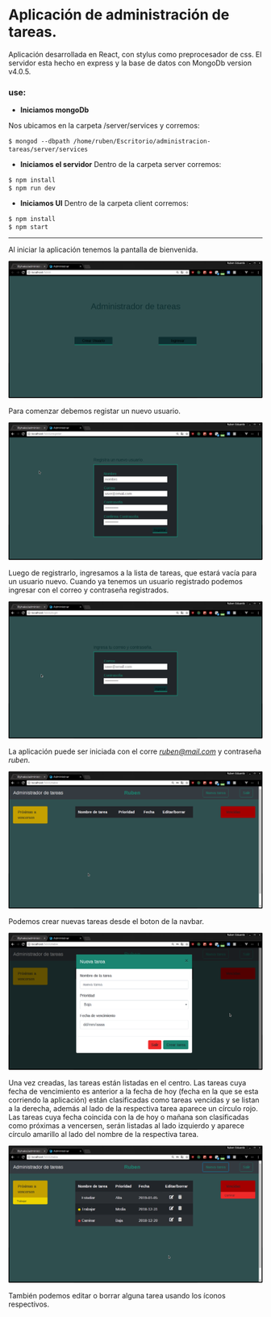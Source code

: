# Aplicación de administración de tareas.

Aplicación desarrollada en React, con stylus como preprocesador de css.
El servidor esta hecho en express y la base de datos con MongoDb version v4.0.5.

### use:

+ **Iniciamos mongoDb**

Nos ubicamos en la carpeta /server/services y corremos:

```
$ mongod --dbpath /home/ruben/Escritorio/administracion-tareas/server/services
```

+ **Iniciamos el servidor**
Dentro de la carpeta server corremos:
```
$ npm install
$ npm run dev
```

+ **Iniciamos UI**
Dentro de la carpeta client corremos:
```
$ npm install
$ npm start
```

---------------------------------
Al iniciar la aplicación tenemos la pantalla de bienvenida.

<p align="center">
  <img src="./screamshots/1.png" alt="img1">
</p>

Para comenzar debemos registar un nuevo usuario.

<p align="center">
  <img src="./screamshots/2.png" alt="img1">
</p>

Luego de registrarlo, ingresamos a la lista de tareas, que estará vacía para un usuario nuevo.  Cuando ya tenemos un usuario registrado podemos ingresar con el correo y contraseña registrados.

<p align="center">
  <img src="./screamshots/3.png" alt="img1">
</p>

La aplicación puede ser iniciada con el corre *ruben@mail.com* y contraseña *ruben*.

<p align="center">
  <img src="./screamshots/4.png" alt="img1">
</p>

Podemos crear nuevas tareas desde el boton de la navbar.

<p align="center">
  <img src="./screamshots/5.png" alt="img1">
</p>

Una vez creadas, las tareas están listadas en el centro. Las tareas cuya fecha de vencimiento es anterior a la fecha de hoy (fecha en la que se esta corriendo la aplicación) están clasificadas como tareas vencidas y se listan a la derecha, además al lado de la respectiva tarea aparece un círculo rojo.  Las tareas cuya fecha coincida con la de hoy o mañana son clasificadas como próximas a vencersen, serán listadas al lado izquierdo y aparece círculo amarillo al lado del nombre de la respectiva tarea.

<p align="center">
  <img src="./screamshots/6.png" alt="img1">
</p>

También podemos editar o borrar alguna tarea usando los íconos respectivos.
